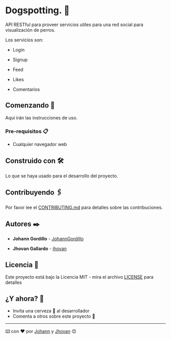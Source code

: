 # Dogspotting. :dog:

API RESTful para proveer servicios utiles para una red social para visualización de perros.

Los servicios son:

* Login

* Signup

* Feed

* Likes

* Comentarios

## Comenzando 🚀

Aquí irán las instrucciones de uso.

### Pre-requisitos 📋

* Cualquier navegador web

## Construido con 🛠️

Lo que se haya usado para el desarrollo del proyecto.

## Contribuyendo 🖇️

Por favor lee el [CONTRIBUTING.md](CONTRIBUTING.md) para detalles
sobre las contribuciones.

## Autores ✒️

* **Johann Gordillo** - [JohannGordillo](https://github.com/JohannGordillo)

* **Jhovan Gallardo** - [jhovan](https://github.com/jhovan)

## Licencia 📄

Este proyecto está bajo la Licencia MIT - mira el archivo [LICENSE](LICENSE) para detalles

## ¿Y ahora? 🎁

* Invita una cerveza 🍺 al desarrollador
* Comenta a otros sobre este proyecto 📢

---
⌨️ con ❤️ por [Johann](https://github.com/JohannGordillo) y [Jhovan](https://github.com/jhovan) 😊
